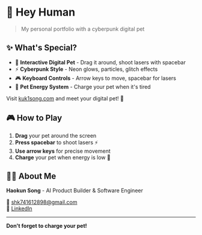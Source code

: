 # 🤖 Hey Human

> My personal portfolio with a cyberpunk digital pet

## ✨ What's Special?

- 🐾 **Interactive Digital Pet** - Drag it around, shoot lasers with spacebar
- ⚡ **Cyberpunk Style** - Neon glows, particles, glitch effects
- 🎮 **Keyboard Controls** - Arrow keys to move, spacebar for lasers
- 🔋 **Pet Energy System** - Charge your pet when it's tired

Visit [kuk1song.com](kuk1song.com) and meet your digital pet! 🤖

## 🎮 How to Play

1. **Drag** your pet around the screen
2. **Press spacebar** to shoot lasers ⚡
3. **Use arrow keys** for precise movement
4. **Charge** your pet when energy is low 🔋

## 👨‍💻 About Me

**Haokun Song** - AI Product Builder & Software Engineer

📧 shk741612898@gmail.com  
💼 [LinkedIn](https://www.linkedin.com/in/haokun-song/)

---

**Don't forget to charge your pet!**
